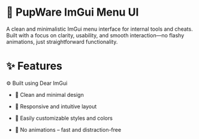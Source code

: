 # 🐾 PupWare ImGui Menu UI
A clean and minimalistic ImGui menu interface for internal tools and cheats. Built with a focus on clarity, usability, and smooth interaction—no flashy animations, just straightforward functionality.

# ✨ Features
⚙️ Built using Dear ImGui

- 🧼 Clean and minimal design

- 🎯 Responsive and intuitive layout

- 🎨 Easily customizable styles and colors

- 🚫 No animations – fast and distraction-free
